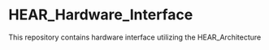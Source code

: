 # HEAR_Hardware_Interface
This repository contains hardware interface utilizing the HEAR_Architecture
